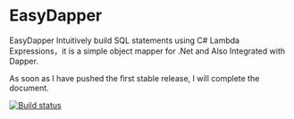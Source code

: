 # EasyDapper
EasyDapper Intuitively build SQL statements using C# Lambda Expressions，it is a simple object mapper for .Net and Also Integrated with Dapper.

As soon as I have pushed the first stable release, I will complete the document.

[![Build status](https://bargozideh.visualstudio.com/Pishkhan/_apis/build/status/Easy%20Dapper%20Build%20pipeline)](https://bargozideh.visualstudio.com/Pishkhan/_build/latest?definitionId=7)
